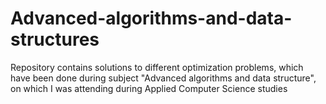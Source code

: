 # Advanced-algorithms-and-data-structures
Repository contains solutions to different optimization problems, which have been done during subject "Advanced algorithms and data structure", on which I was attending during Applied Computer Science studies
